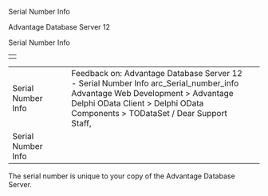 Serial Number Info




Advantage Database Server 12  

Serial Number Info

|  |
| --- |
|  |

|  |  |  |  |  |
| --- | --- | --- | --- | --- |
| Serial Number Info |  |  | Feedback on: Advantage Database Server 12 - Serial Number Info arc\_Serial\_number\_info Advantage Web Development > Advantage Delphi OData Client > Delphi OData Components > TODataSet / Dear Support Staff, |  |
| Serial Number Info |  |  |  |  |

The serial number is unique to your copy of the Advantage Database Server.